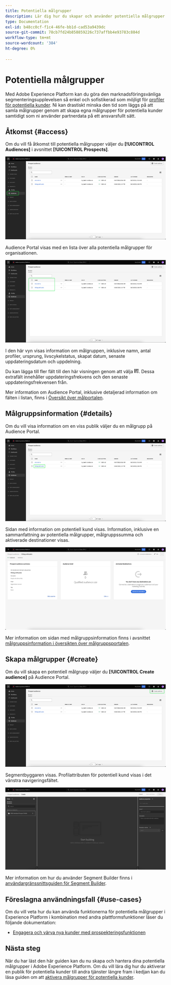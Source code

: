 ```yaml
---
title: Potentiella målgrupper
description: Lär dig hur du skapar och använder potentiella målgrupper för att nå okända kunder med hjälp av tredjepartsinformation.
type: Documentation
exl-id: b48cc0cf-f1c4-46fe-bb1d-cad53a9439dc
source-git-commit: 78cb7fd24b858859226c737affbb4e93783c884d
workflow-type: tm+mt
source-wordcount: '384'
ht-degree: 0%

---
```


# Potentiella målgrupper

Med Adobe Experience Platform kan du göra den marknadsföringsvänliga segmenteringsupplevelsen så enkel och sofistikerad som möjligt för [profiler för potentiella kunder](../../profile/ui/prospect-profile.md). Ni kan drastiskt minska den tid som läggs på att samla målgrupper genom att skapa egna målgrupper för potentiella kunder samtidigt som ni använder partnerdata på ett ansvarsfullt sätt.

## Åtkomst {#access}

Om du vill få åtkomst till potentiella målgrupper väljer du **[!UICONTROL Audiences]** i avsnittet **[!UICONTROL Prospects]**.

![Knappen [!UICONTROL Audiences] är markerad i avsnittet [!UICONTROL Prospects].](../images/types/prospect/prospect-audiences.png)

Audience Portal visas med en lista över alla potentiella målgrupper för organisationen.

![De potentiella målgrupperna som tillhör organisationen markeras.](../images/types/prospect/browse-audiences.png)

I den här vyn visas information om målgruppen, inklusive namn, antal profiler, ursprung, livscykelstatus, skapat datum, senaste uppdateringsdatum och uppdelning.

Du kan lägga till fler fält till den här visningen genom att välja ![filterattributsikonen](/help/images/icons/column-settings.png). Dessa extrafält innehåller uppdateringsfrekvens och den senaste uppdateringsfrekvensen från.

Mer information om Audience Portal, inklusive detaljerad information om fälten i listan, finns i [Översikt över målportalen](../ui/audience-portal.md#list).

## Målgruppsinformation {#details}

Om du vill visa information om en viss publik väljer du en målgrupp på Audience Portal.

![En specifik publik för potentiella kunder har markerats.](../images/types/prospect/select-specific-audience.png)

Sidan med information om potentiell kund visas. Information, inklusive en sammanfattning av potentiella målgrupper, målgruppssumma och aktiverade destinationer visas.

![Sidan med information om potentiell kund visas.](../images/types/prospect/audience-details.png)

Mer information om sidan med målgruppsinformation finns i avsnittet [målgruppsinformation i översikten över målgruppsportalen](../ui/audience-portal.md#audience-details).

## Skapa målgrupper {#create}

Om du vill skapa en potentiell målgrupp väljer du **[!UICONTROL Create audience]** på Audience Portal.

![Knappen [!UICONTROL Create audience] är markerad på den potentiella målgruppens webbsida.](../images/types/prospect/select-create-audience.png)

Segmentbyggaren visas. Profilattributen för potentiell kund visas i det vänstra navigeringsfältet.

![Segmentbyggaren visas. Observera att de enda tillgängliga attributen är för klassen Prospect Profile.](../images/types/prospect/segment-builder.png)

Mer information om hur du använder Segment Builder finns i [användargränssnittsguiden för Segment Builder](../ui/segment-builder.md).

## Föreslagna användningsfall {#use-cases}

Om du vill veta hur du kan använda funktionerna för potentiella målgrupper i Experience Platform i kombination med andra plattformsfunktioner läser du följande dokumentation:

- [Engagera och värva nya kunder med prospekteringsfunktionen](../../rtcdp/partner-data/prospecting.md)

## Nästa steg

När du har läst den här guiden kan du nu skapa och hantera dina potentiella målgrupper i Adobe Experience Platform. Om du vill lära dig hur du aktiverar en publik för potentiella kunder till andra tjänster längre fram i kedjan kan du läsa guiden om att [aktivera målgrupper för potentiella kunder](../../destinations/ui/activate-prospect-audiences.md).
